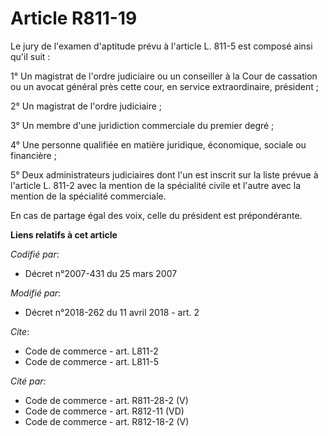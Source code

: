 # Article R811-19

Le jury de l'examen d'aptitude prévu à l'article L. 811-5 est composé ainsi qu'il suit : 

1° Un magistrat de l'ordre judiciaire ou un conseiller à la Cour de cassation ou un avocat général près cette cour, en
service extraordinaire, président ; 

2° Un magistrat de l'ordre judiciaire ; 

3° Un membre d'une juridiction commerciale du premier degré ; 

4° Une personne qualifiée en matière juridique, économique, sociale ou financière ; 

5° Deux administrateurs judiciaires dont l'un est inscrit sur la liste prévue à l'article L. 811-2 avec la mention de la
spécialité civile et l'autre avec la mention de la spécialité commerciale. 

En cas de partage égal des voix, celle du président est prépondérante.

**Liens relatifs à cet article**

_Codifié par_:

  - Décret n°2007-431 du 25 mars 2007

_Modifié par_:

  - Décret n°2018-262 du 11 avril 2018 - art. 2

_Cite_:

  - Code de commerce - art. L811-2
  - Code de commerce - art. L811-5

_Cité par_:

  - Code de commerce - art. R811-28-2 (V)
  - Code de commerce - art. R812-11 (VD)
  - Code de commerce - art. R812-18-2 (V)

